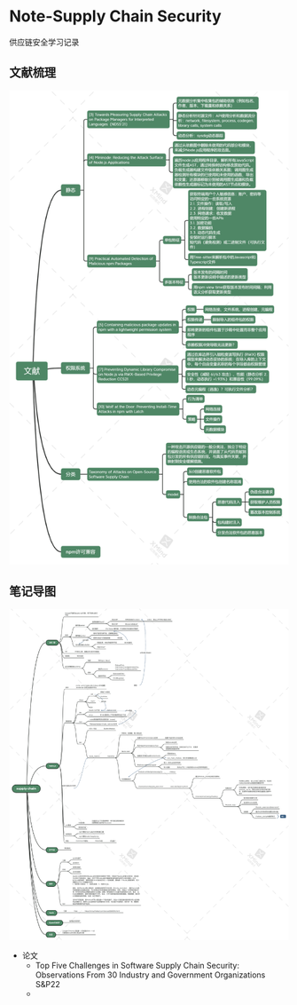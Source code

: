 # Note-Supply Chain Security

供应链安全学习记录
<!--more-->


## 文献梳理
<div align=center><img src='./research.png'></div>

## 笔记导图
<div align=center><img src='./supply chain.png'></div>


- 论文
  - Top Five Challenges in Software Supply Chain Security: Observations From 30 Industry and Government Organizations S&P22
  - 
